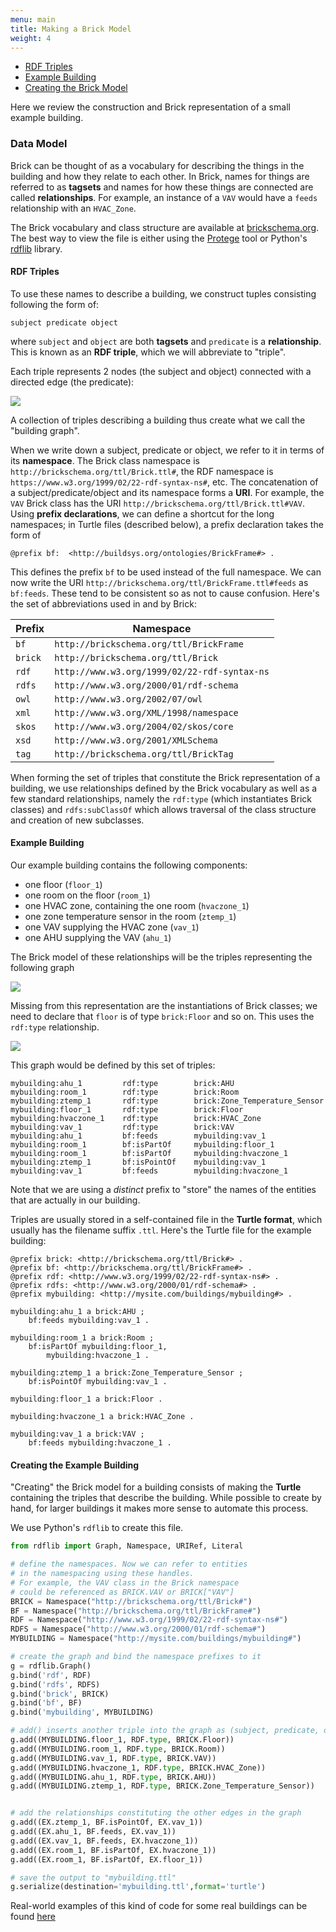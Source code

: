 ```yaml
---
menu: main
title: Making a Brick Model
weight: 4
---
```


* [RDF Triples](#rdftriples)
* [Example Building](#examplebuilding)
* [Creating the Brick Model](#usingrdflib)

Here we review the construction and Brick representation of a small example building.

### Data Model

Brick can be thought of as a vocabulary for describing the things in the building and how they relate to each other.
In Brick, names for things are referred to as **tagsets** and names for how these things are connected are called **relationships**.
For example, an instance of a `VAV` would have a `feeds` relationship with an `HVAC_Zone`.

The Brick vocabulary and class structure are available at [brickschema.org](http://brickschema.org/download/).
The best way to view the file is either using the [Protege](http://protege.stanford.edu/) tool or Python's [rdflib](https://rdflib.readthedocs.io/) library.

<a name="rdftriples"></a>
#### RDF Triples

To use these names to describe a building, we construct tuples consisting following the form of:

```text
subject predicate object
```

where `subject` and `object` are both **tagsets** and `predicate` is a **relationship**. This is known as an **RDF triple**, which we will abbreviate to "triple".

Each triple represents 2 nodes (the subject and object) connected with a directed edge (the predicate):

<img src="../img/subpredobj.png" />

A collection of triples describing a building thus create what we call the "building graph".

When we write down a subject, predicate or object, we refer to it in terms of its **namespace**.
The Brick class namespace is `http://brickschema.org/ttl/Brick.ttl#`, the RDF namespace is `https://www.w3.org/1999/02/22-rdf-syntax-ns#`, etc.
The concatenation of a subject/predicate/object and its namespace forms a **URI**.
For example, the `VAV` Brick class has the URI `http://brickschema.org/ttl/Brick.ttl#VAV`.
Using **prefix declarations**, we can define a shortcut for the long namespaces; in Turtle files (described below), a prefix declaration takes the form of

```text
@prefix bf:  <http://buildsys.org/ontologies/BrickFrame#> .
```

This defines the prefix `bf` to be used instead of the full namespace. We can now write the URI  `http://brickschema.org/ttl/BrickFrame.ttl#feeds` as `bf:feeds`. These tend to be consistent so as not to cause confusion. Here's the set of abbreviations used in and by Brick:

Prefix | Namespace
-------|----------
`bf` | `http://brickschema.org/ttl/BrickFrame`
`brick` | `http://brickschema.org/ttl/Brick`
`rdf` | `http://www.w3.org/1999/02/22-rdf-syntax-ns`
`rdfs` | `http://www.w3.org/2000/01/rdf-schema`
`owl` | `http://www.w3.org/2002/07/owl`
`xml` | `http://www.w3.org/XML/1998/namespace`
`skos` | `http://www.w3.org/2004/02/skos/core`
`xsd` | `http://www.w3.org/2001/XMLSchema`
`tag` | `http://brickschema.org/ttl/BrickTag`

When forming the set of triples that constitute the Brick representation of a building, we use relationships defined by the Brick vocabulary as well as a few standard relationships, namely the `rdf:type` (which instantiates Brick classes) and `rdfs:subClassOf` which allows traversal of the class structure and creation of new subclasses.

<a name="examplebuilding"></a>
#### Example Building

Our example building contains the following components:

* one floor (`floor_1`)
* one room on the floor (`room_1`)
* one HVAC zone, containing the one room (`hvaczone_1`)
* one zone temperature sensor in the room (`ztemp_1`)
* one VAV supplying the HVAC zone (`vav_1`)
* one AHU supplying the VAV (`ahu_1`)

The Brick model of these relationships will be the triples representing the following graph

<img src="../img/building_graph_noclass.png" />

Missing from this representation are the instantiations of Brick classes; we need to declare that `floor` is of type `brick:Floor` and so on. This uses the `rdf:type` relationship.

<img src="../img/building_graph.png" />

This graph would be defined by this set of triples:

```
mybuilding:ahu_1         rdf:type        brick:AHU
mybuilding:room_1        rdf:type        brick:Room
mybuilding:ztemp_1       rdf:type        brick:Zone_Temperature_Sensor
mybuilding:floor_1       rdf:type        brick:Floor
mybuilding:hvaczone_1    rdf:type        brick:HVAC_Zone
mybuilding:vav_1         rdf:type        brick:VAV
mybuilding:ahu_1         bf:feeds        mybuilding:vav_1
mybuilding:room_1        bf:isPartOf     mybuilding:floor_1
mybuilding:room_1        bf:isPartOf     mybuilding:hvaczone_1
mybuilding:ztemp_1       bf:isPointOf    mybuilding:vav_1
mybuilding:vav_1         bf:feeds        mybuilding:hvaczone_1
```

Note that we are using a *distinct* prefix to "store" the names of the entities that are actually in our building.

Triples are usually stored in a self-contained file in the **Turtle format**, which usually has the filename suffix `.ttl`. Here's the Turtle file for the example building:

```ttl
@prefix brick: <http://brickschema.org/ttl/Brick#> .
@prefix bf: <http://brickschema.org/ttl/BrickFrame#> .
@prefix rdf: <http://www.w3.org/1999/02/22-rdf-syntax-ns#> .
@prefix rdfs: <http://www.w3.org/2000/01/rdf-schema#> .
@prefix mybuilding: <http://mysite.com/buildings/mybuilding#> .

mybuilding:ahu_1 a brick:AHU ;
    bf:feeds mybuilding:vav_1 .

mybuilding:room_1 a brick:Room ;
    bf:isPartOf mybuilding:floor_1,
        mybuilding:hvaczone_1 .

mybuilding:ztemp_1 a brick:Zone_Temperature_Sensor ;
    bf:isPointOf mybuilding:vav_1 .

mybuilding:floor_1 a brick:Floor .

mybuilding:hvaczone_1 a brick:HVAC_Zone .

mybuilding:vav_1 a brick:VAV ;
    bf:feeds mybuilding:hvaczone_1 .
```


<a name="usingrdflib"></a>
#### Creating the Example Building

"Creating" the Brick model for a building consists of making the **Turtle** containing the triples that describe the building. While possible to create by hand, for larger buildings it makes more sense to automate this process.

We use Python's `rdflib` to create this file.

```python
from rdflib import Graph, Namespace, URIRef, Literal

# define the namespaces. Now we can refer to entities 
# in the namespacing using these handles.
# For example, the VAV class in the Brick namespace 
# could be referenced as BRICK.VAV or BRICK["VAV"]
BRICK = Namespace("http://brickschema.org/ttl/Brick#")
BF = Namespace("http://brickschema.org/ttl/BrickFrame#")
RDF = Namespace("http://www.w3.org/1999/02/22-rdf-syntax-ns#")
RDFS = Namespace("http://www.w3.org/2000/01/rdf-schema#")
MYBUILDING = Namespace("http://mysite.com/buildings/mybuilding#")

# create the graph and bind the namespace prefixes to it
g = rdflib.Graph()
g.bind('rdf', RDF)
g.bind('rdfs', RDFS)
g.bind('brick', BRICK)
g.bind('bf', BF)
g.bind('mybuilding', MYBUILDING)

# add() inserts another triple into the graph as (subject, predicate, object)
g.add((MYBUILDING.floor_1, RDF.type, BRICK.Floor))
g.add((MYBUILDING.room_1, RDF.type, BRICK.Room))
g.add((MYBUILDING.vav_1, RDF.type, BRICK.VAV))
g.add((MYBUILDING.hvaczone_1, RDF.type, BRICK.HVAC_Zone))
g.add((MYBUILDING.ahu_1, RDF.type, BRICK.AHU))
g.add((MYBUILDING.ztemp_1, RDF.type, BRICK.Zone_Temperature_Sensor))


# add the relationships constituting the other edges in the graph
g.add((EX.ztemp_1, BF.isPointOf, EX.vav_1))
g.add((EX.ahu_1, BF.feeds, EX.vav_1))
g.add((EX.vav_1, BF.feeds, EX.hvaczone_1))
g.add((EX.room_1, BF.isPartOf, EX.hvaczone_1))
g.add((EX.room_1, BF.isPartOf, EX.floor_1))

# save the output to "mybuilding.ttl"
g.serialize(destination='mybuilding.ttl',format='turtle')
```

Real-world examples of this kind of code for some real buildings can be found [here](https://github.com/BuildSysUniformMetadata/GroundTruth/tree/master/etc/instance_generators)
